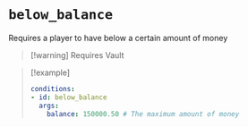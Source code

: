 # `below_balance`

Requires a player to have below a certain amount of money

> [!warning] Requires Vault

> [!example]
> ```yaml
> conditions:
> - id: below_balance
>   args:
>     balance: 150000.50 # The maximum amount of money
> ```
